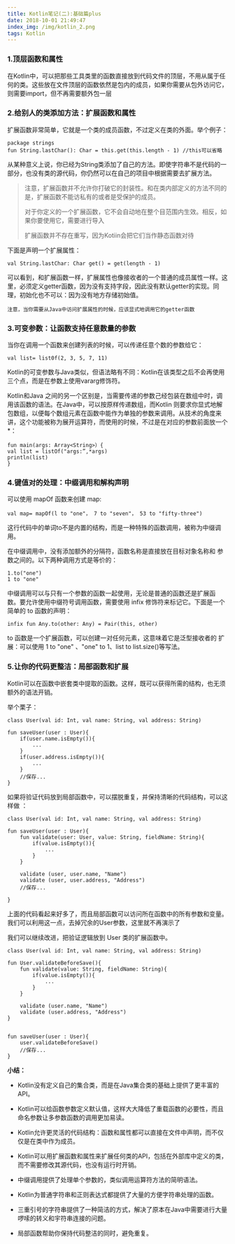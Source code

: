 ```yaml
---
title: Kotlin笔记(二):基础篇plus
date: 2018-10-01 21:49:47
index_img: /img/kotlin_2.png
tags: Kotlin
---
```


### 1.顶层函数和属性

在Kotlin中，可以把那些工具类里的函数直接放到代码文件的顶层，不用从属于任何的类。这些放在文件顶层的函数依然是包内的成员，如果你需要从包外访问它，则需要import，但不再需要额外包一层


### 2.给别人的类添加方法：扩展函数和属性

扩展函数非常简单，它就是一个类的成员函数，不过定义在类的外面。举个例子：

```
package strings 
fun String.lastChar(): Char = this.get(this.length - 1) //this可以省略
```
从某种意义上说，你已经为String类添加了自己的方法。即使字符串不是代码的一部分，也没有类的源代码，你仍然可以在自己的项目中根据需要去扩展方法。

> 注意，扩展函数并不允许你打破它的封装性。和在类内部定义的方法不同的是，扩展函数不能访私有的或者是受保护的成员。 
>    
> 对于你定义的一个扩展函数，它不会自动地在整个目范围内生效。相反，如果你要使用它，需要进行导入
>      
> 扩展函数并不存在重写，因为Kotiin会把它们当作静态函数对待


下面是声明一个扩展属性：

```
val String.lastChar: Char get() = get(length - 1) 
```

可以看到，和扩展函数一样，扩展属性也像接收者的一个普通的成员属性一样。这里，必须定义getter函数，因为没有支持字段，因此没有默认getter的实现。同理，初始化也不可以：因为没有地方存储初始值。

    注意，当你需要从Java中访问扩展属性的时候，应该显式地调用它的getter函数
    
    
### 3.可变参数：让函数支持任意数量的参数

当你在调用一个函数来创建列表的时候，可以传递任意个数的参数给它：

```
val list= list0f(2, 3, 5, 7, 11) 
```
Kotlin的可变参数与Java类似，但语法略有不同：Kotlin在该类型之后不会再使用三个点，而是在参数上使用vararg修饰符。

Kotlin和Java 之间的另一个区别是，当需要传递的参数己经包装在数组中时，调用该函数的语法。在Java中，可以按原样传递数组，而Kotlin 则要求你显式地解包数组，以便每个数组元素在函数中能作为单独的参数来调用。从技术的角度来讲，这个功能被称为展开运算符，而使用的时候，不过是在对应的参数前面放一个*：

```
fun main(args: Array<String>）{
val list = listOf("args:”,*args) 
println(list) 
}

```


### 4.键值对的处理：中缀调用和解构声明

可以使用 mapOf 函数来创建 map:

```
val map= mapOf(l to "one"， 7 to "seven"， 53 to "fifty-three")
```
这行代码中的单词to不是内置的结构，而是一种特殊的函数调用，被称为中缀调用。 

在中缀调用中，没有添加额外的分隔符，函数名称是直接放在目标对象名称和 参数之间的。以下两种调用方式是等价的：


```
1.to("one")
1 to "one"
```

中缀调用可以与只有一个参数的函数一起使用，无论是普通的函数还是扩展函 数。要允许使用中缀符号调用函数，需要使用 infix 修饰符来标记它。下面是一个 简单的 to 函数的声明：


```
infix fun Any.to(other: Any) = Pair(this, other)
```

to 函数是一个扩展函数，可以创建一对任何元素，这意味着它是泛型接收者的 扩展：可以使用 1 to "one" 、"one" to 1、list to list.size()等写法。 



### 5.让你的代码更整洁：局部函数和扩展

Kotlin可以在函数中嵌套类中提取的函数。这样，既可以获得所需的结构，也无须额外的语法开销。

举个栗子：

```
class User(val id: Int, val name: String, val address: String) 

fun saveUser(user : User){
    if(user.name.isEmpty()){
        ...
    }
    if(user.address.isEmpty()){
        ...
    }
    //保存...
}
```
如果将验证代码放到局部函数中，可以摆脱重复，并保持清晰的代码结构，可以这样做 ：


```
class User(val id: Int, val name: String, val address: String) 

fun saveUser(user : User){
    fun validate(user: User, value: String, fieldName: String){
        if(value.isEmpty()){
            ...
        }
    }
    
    validate (user, user.name, "Name")
    validate (user, user.address, "Address")
    //保存...
    
}
```

上面的代码看起来好多了，而且局部函数可以访问所在函数中的所有参数和变量。 我们可以利用这一点，去掉冗余的User参数，这里就不再演示了

我们可以继续改进，把验证逻辑放到 User 类的扩展函数中。

```
class User(val id: Int, val name: String, val address: String) 

fun User.validateBeforeSave(){
    fun validate(value: String, fieldName: String){
        if(value.isEmpty()){
            ...
        }
    }
    
    validate (user.name, "Name")
    validate (user.address, "Address")
}


fun saveUser(user : User){
    user.validateBeforeSave()
    //保存...
}
```

**小结：**

- Kotlin没有定义自己的集合类，而是在Java集合类的基础上提供了更丰富的API。

- Kotlin可以给函数参数定义默认值，这样大大降低了重载函数的必要性，而且命名参数让多参数函数的调用更加易读。

- Kotlin允许更灵活的代码结构：函数和属性都可以直接在文件中声明，而不仅仅是在类中作为成员。

- Kotlin可以用扩展函数和属性来扩展任何类的API，包括在外部库中定义的类，而不需要修改其源代码，也没有运行时开销。 

- 中缀调用提供了处理单个参数的，类似调用运算符方法的简明语法。

- Kotlin为普通字符串和正则表达式都提供了大量的方便字符串处理的函数。 

- 三重引号的字符串提供了一种简洁的方式，解决了原本在Java中需要进行大量啰嗦的转义和宇符串连接的问题。

- 局部函数帮助你保持代码整洁的同时，避免重复。



